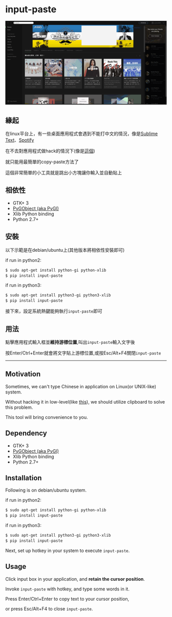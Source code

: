 # input-paste

<img src="screenshot/input.gif" />

## 緣起
在linux平台上，有一些桌面應用程式會遇到不能打中文的情況，像是[Sublime Text][1]、[Spotify][2]

在不去對應用程式做hack的情況下(像是[這個][3])

就只能用最簡單的copy-paste方法了

這個非常簡單的小工具就是跳出小方塊讓你輸入並自動貼上

## 相依性
* GTK+ 3
* [PyGObject (aka PyGI)][4]
* Xlib Python binding
* Python 2.7+

## 安裝
以下示範是在debian/ubuntu上(其他版本將相依性安裝即可)

if run in python2:
```bash
$ sudo apt-get install python-gi python-xlib
$ pip install input-paste
```

if run in python3:
```bash
$ sudo apt-get install python3-gi python3-xlib
$ pip install input-paste
```
接下來，設定系統熱鍵能夠執行`input-paste`即可

## 用法
點擊應用程式輸入框並**維持游標位置**,叫出`input-paste`輸入文字後

按Enter/Ctrl+Enter就會將文字貼上游標位置,或按Esc/Alt+F4關閉`input-paste`

---
## Motivation
Sometimes, we can't type Chinese in application on Linux(or UNIX-like) system.

Without hacking it in low-level(like [this][3]), we should utilize clipboard to solve this problem.

This tool will bring convenience to you.

## Dependency
* GTK+ 3
* [PyGObject (aka PyGI)][4]
* Xlib Python binding
* Python 2.7+

## Installation
Following is on debian/ubuntu system.

if run in python2:
```bash
$ sudo apt-get install python-gi python-xlib
$ pip install input-paste
```

if run in python3:
```bash
$ sudo apt-get install python3-gi python3-xlib
$ pip install input-paste
```
Next, set up hotkey in your system to execute `input-paste`.

## Usage
Click input box in your application, and **retain the cursor position**.

Invoke `input-paste` with hotkey, and type some words in it.

Press Enter/Ctrl+Enter to copy text to your cursor position,

or press Esc/Alt+F4 to close `input-paste`.

[1]: https://www.sublimetext.com/3
[2]: https://www.spotify.com/tw/download/linux/
[3]: https://github.com/lyfeyaj/sublime-text-imfix
[4]: https://wiki.gnome.org/Projects/PyGObject
